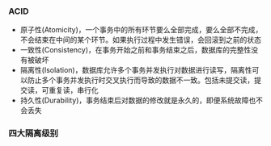 ### ACID

* 原子性(Atomicity)，一个事务中的所有环节要么全部完成，要么全部不完成，不会结束在中间的某个环节。如果执行过程中发生错误，会回滚到之前的状态
* 一致性(Consistency)，在事务开始之前和事务结束之后，数据库的完整性没有被破坏
* 隔离性(Isolation)，数据库允许多个事务并发执行对数据进行读写，隔离性可以防止多个事务并发执行时交叉执行而导致的数据不一致。包括未提交读，提交读，可重复读，串行化
* 持久性(Durability)，事务结束后对数据的修改就是永久的，即便系统故障也不会丢失



### 四大隔离级别

